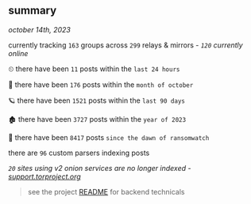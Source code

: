 
## summary
_october 14th, 2023_

currently tracking `163` groups across `299` relays & mirrors - _`120` currently online_

⏲ there have been `11` posts within the `last 24 hours`

🦈 there have been `176` posts within the `month of october`

🪐 there have been `1521` posts within the `last 90 days`

🏚 there have been `3727` posts within the `year of 2023`

🦕 there have been `8417` posts `since the dawn of ransomwatch`

there are `96` custom parsers indexing posts

_`20` sites using v2 onion services are no longer indexed - [support.torproject.org](https://support.torproject.org/onionservices/v2-deprecation/)_

> see the project [README](https://github.com/joshhighet/ransomwatch#ransomwatch--) for backend technicals
